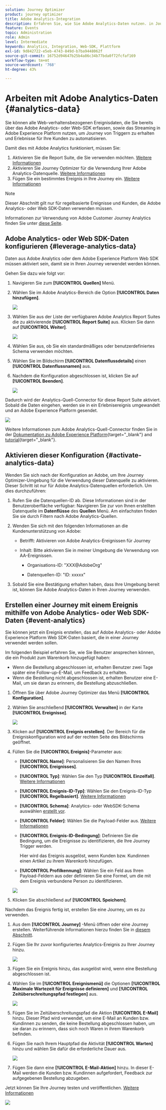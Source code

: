 ```yaml
---
solution: Journey Optimizer
product: journey optimizer
title: Adobe Analytics-Integration
description: Erfahren Sie, wie Sie Adobe Analytics-Daten nutzen. in Journey Optimizer
feature: Events
topic: Administration
role: Admin
level: Intermediate
keywords: Analytics, Integration, Web-SDK, Plattform
exl-id: 9d842722-e5eb-4743-849d-b7ba9448062f
source-git-commit: 16752d94647b25b4a86c34b77bda0f72fcfaf169
workflow-type: tm+mt
source-wordcount: '768'
ht-degree: 43%

---
```


# Arbeiten mit Adobe Analytics-Daten {#analytics-data}

Sie können alle Web-verhaltensbezogenen Ereignisdaten, die Sie bereits über das Adobe Analytics- oder Web-SDK erfassen, sowie das Streaming in Adobe Experience Platform nutzen, um Journey von Triggern zu erhalten und Erlebnisse für Ihre Kunden zu automatisieren.

Damit dies mit Adobe Analytics funktioniert, müssen Sie:

1. Aktivieren Sie die Report Suite, die Sie verwenden möchten. [Weitere Informationen](#leverage-analytics-data)
1. Aktivieren Sie Journey Optimizer für die Verwendung Ihrer Adobe Analytics-Datenquelle. [Weitere Informationen](#activate-analytics-data)
1. Fügen Sie ein bestimmtes Ereignis in Ihre Journey ein. [Weitere Informationen](#event-analytic)

>[!NOTE]
>
>Dieser Abschnitt gilt nur für regelbasierte Ereignisse und Kunden, die Adobe Analytics- oder Web SDK-Daten verwenden müssen.
> 
>Informationen zur Verwendung von Adobe Customer Journey Analytics finden Sie unter [diese Seite](../reports/cja-ajo.md).

## Adobe Analytics- oder Web SDK-Daten konfigurieren {#leverage-analytics-data}

Daten aus Adobe Analytics oder dem Adobe Experience Platform Web SDK müssen aktiviert sein, damit sie in Ihren Journey verwendet werden können.

Gehen Sie dazu wie folgt vor:

1. Navigieren Sie zum **[!UICONTROL Quellen]** Menü.

1. Wählen Sie im Adobe Analytics-Bereich die Option **[!UICONTROL Daten hinzufügen]**.

   ![](assets/ajo-aa_1.png)

1. Wählen Sie aus der Liste der verfügbaren Adobe Analytics Report Suites die zu aktivierende **[!UICONTROL Report Suite]** aus. Klicken Sie dann auf **[!UICONTROL Weiter]**.

   ![](assets/ajo-aa_2.png)

1. Wählen Sie aus, ob Sie ein standardmäßiges oder benutzerdefiniertes Schema verwenden möchten.

1. Wählen Sie im Bildschirm **[!UICONTROL Datenflussdetails]** einen **[!UICONTROL Datenflussnamen]** aus.

1. Nachdem die Konfiguration abgeschlossen ist, klicken Sie auf **[!UICONTROL Beenden]**.

   ![](assets/ajo-aa_3.png)

Dadurch wird der Analytics-Quell-Connector für diese Report Suite aktiviert. Sobald die Daten eingehen, werden sie in ein Erlebnisereignis umgewandelt und an Adobe Experience Platform gesendet.

![](assets/ajo-aa_4.png)

Weitere Informationen zum Adobe Analytics-Quell-Connector finden Sie in der [Dokumentation zu Adobe Experience Platform](https://experienceleague.adobe.com/docs/experience-platform/sources/connectors/adobe-applications/analytics.html?lang=de){target="_blank"} and [tutorial](https://experienceleague.adobe.com/docs/experience-platform/sources/ui-tutorials/create/adobe-applications/analytics.html?lang=de){target="_blank"}.

## Aktivieren dieser Konfiguration {#activate-analytics-data}

Wenden Sie sich nach der Konfiguration an Adobe, um Ihre Journey Optimizer-Umgebung für die Verwendung dieser Datenquelle zu aktivieren. Dieser Schritt ist nur für Adobe Analytics-Datenquellen erforderlich. Um dies durchzuführen:

1. Rufen Sie die Datenquellen-ID ab. Diese Informationen sind in der Benutzeroberfläche verfügbar: Navigieren Sie zur von Ihnen erstellten Datenquelle im **Datenflüsse** des **Quellen** Menü. Am einfachsten finden Sie sie durch Filtern nach Adobe Analytics-Quellen.
1. Wenden Sie sich mit den folgenden Informationen an die Kundenunterstützung von Adobe:

   * Betrifft: Aktivieren von Adobe Analytics-Ereignissen für Journey

   * Inhalt: Bitte aktivieren Sie in meiner Umgebung die Verwendung von AA-Ereignissen.

      * Organisations-ID: &quot;XXX@AdobeOrg&quot;

      * Datenquellen-ID: &quot;ID: xxxxx&quot;

1. Sobald Sie eine Bestätigung erhalten haben, dass Ihre Umgebung bereit ist, können Sie Adobe Analytics-Daten in Ihren Journey verwenden.

## Erstellen einer Journey mit einem Ereignis mithilfe von Adobe Analytics- oder Web SDK-Daten {#event-analytics}

Sie können jetzt ein Ereignis erstellen, das auf Adobe Analytics- oder Adobe Experience Platform Web SDK-Daten basiert, die in einer Journey verwendet werden sollen.

Im folgenden Beispiel erfahren Sie, wie Sie Benutzer ansprechen können, die ein Produkt zum Warenkorb hinzugefügt haben:

* Wenn die Bestellung abgeschlossen ist, erhalten Benutzer zwei Tage später eine Follow-up-E-Mail, um Feedback zu erhalten.
* Wenn die Bestellung nicht abgeschlossen ist, erhalten Benutzer eine E-Mail, um sie daran zu erinnern, die Bestellung abzuschließen.

1. Öffnen Sie über Adobe Journey Optimizer das Menü **[!UICONTROL Konfiguration]**.

1. Wählen Sie anschließend **[!UICONTROL Verwalten]** in der Karte **[!UICONTROL Ereignisse]**.

   ![](assets/ajo-aa_5.png)

1. Klicken auf **[!UICONTROL Ereignis erstellen]**. Der Bereich für die Ereigniskonfiguration wird auf der rechten Seite des Bildschirms geöffnet.

1. Füllen Sie die **[!UICONTROL Ereignis]**-Parameter aus:

   * **[!UICONTROL Name]**: Personalisieren Sie den Namen Ihres **[!UICONTROL Ereignisses]**.
   * **[!UICONTROL Typ]**: Wählen Sie den Typ **[!UICONTROL Einzelfall]**. [Weitere Informationen](../event/about-events.md)
   * **[!UICONTROL Ereignis-ID-Typ]**: Wählen Sie den Ereignis-ID-Typ **[!UICONTROL Regelbasiert]**. [Weitere Informationen](../event/about-events.md#event-id-type)
   * **[!UICONTROL Schema]**: Analytics- oder WebSDK-Schema auswählen [erstellt vor](#leverage-analytics-data).
   * **[!UICONTROL Felder]**: Wählen Sie die Payload-Felder aus. [Weitere Informationen](../event/about-creating.md#define-the-payload-fields)
   * **[!UICONTROL Ereignis-ID-Bedingung]**: Definieren Sie die Bedingung, um die Ereignisse zu identifizieren, die Ihre Journey Trigger werden.

      Hier wird das Ereignis ausgelöst, wenn Kunden bzw. Kundinnen einen Artikel zu ihrem Warenkorb hinzufügen.
   * **[!UICONTROL Profilkennung]**: Wählen Sie ein Feld aus Ihren Payload-Feldern aus oder definieren Sie eine Formel, um die mit dem Ereignis verbundene Person zu identifizieren.

   ![](assets/ajo-aa_6.png)

1. Klicken Sie abschließend auf **[!UICONTROL Speichern]**.

Nachdem das Ereignis fertig ist, erstellen Sie eine Journey, um es zu verwenden.

1. Aus dem **[!UICONTROL Journey]** -Menü öffnen oder eine Journey erstellen. Weiterführende Informationen hierzu finden Sie in [diesem Abschnitt](../building-journeys/journey-gs.md).

1. Fügen Sie Ihr zuvor konfiguriertes Analytics-Ereignis zu Ihrer Journey hinzu.

   ![](assets/ajo-aa_8.png)

1. Fügen Sie ein Ereignis hinzu, das ausgelöst wird, wenn eine Bestellung abgeschlossen ist.

1. Wählen Sie im **[!UICONTROL Ereignismenü]** die Optionen **[!UICONTROL Maximale Wartezeit für Ereignisse definieren]** und **[!UICONTROL Zeitüberschreitungspfad festlegen]** aus.

   ![](assets/ajo-aa_9.png)

1. Fügen Sie im Zeitüberschreitungspfad die Aktion **[!UICONTROL E-Mail]** hinzu. Dieser Pfad wird verwendet, um eine E-Mail an Kunden bzw. Kundinnen zu senden, die keine Bestellung abgeschlossen haben, um sie daran zu erinnern, dass sich noch Waren in ihrem Warenkorb befinden.

1. Fügen Sie nach Ihrem Hauptpfad die Aktivität **[!UICONTROL Warten]** hinzu und wählen Sie dafür die erforderliche Dauer aus.

   ![](assets/ajo-aa_10.png)

1. Fügen Sie dann eine **[!UICONTROL E-Mail-Aktion]** hinzu. In dieser E-Mail werden die Kunden bzw. Kundinnen aufgefordert, Feedback zur aufgegebenen Bestellung abzugeben.

Jetzt können Sie Ihre Journey testen und veröffentlichen. [Weitere Informationen](../building-journeys/publishing-the-journey.md)

![](assets/ajo-aa_7.png)
